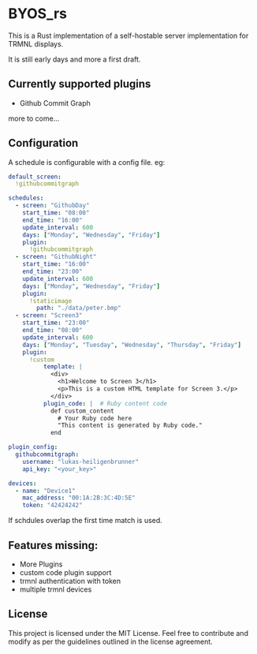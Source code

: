 # BYOS_rs

This is a Rust implementation of a self-hostable server implementation for TRMNL displays.

It is still early days and more a first draft.
## Currently supported plugins

- Github Commit Graph

more to come...

## Configuration
A schedule is configurable with a config file. eg:

```yaml
default_screen:
  !githubcommitgraph

schedules:
  - screen: "GithubDay"
    start_time: "08:00"
    end_time: "16:00"
    update_interval: 600
    days: ["Monday", "Wednesday", "Friday"]
    plugin:
      !githubcommitgraph
  - screen: "GithubNight"
    start_time: "16:00"
    end_time: "23:00"
    update_interval: 600
    days: ["Monday", "Wednesday", "Friday"]
    plugin:
      !staticimage
        path: "./data/peter.bmp"
  - screen: "Screen3"
    start_time: "23:00"
    end_time: "08:00"
    update_interval: 600
    days: ["Monday", "Tuesday", "Wednesday", "Thursday", "Friday"]
    plugin:
      !custom
          template: |
            <div>
              <h1>Welcome to Screen 3</h1>
              <p>This is a custom HTML template for Screen 3.</p>
            </div>
          plugin_code: |  # Ruby content code
            def custom_content
              # Your Ruby code here
              "This content is generated by Ruby code."
            end

plugin_config:
  githubcommitgraph:
    username: "lukas-heiligenbrunner"
    api_key: "<your_key>"

devices:
  - name: "Device1"
    mac_address: "00:1A:2B:3C:4D:5E"
    token: "42424242"
```

If schdules overlap the first time match is used.

## Features missing:
- More Plugins
- custom code plugin support
- trmnl authentication with token
- multiple trmnl devices

## License

This project is licensed under the MIT License. Feel free to contribute and modify as per the guidelines outlined in the license agreement.
